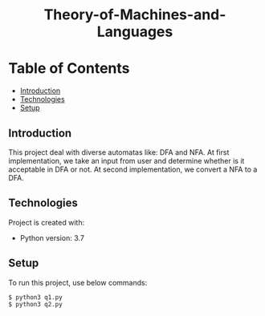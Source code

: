 # <p align="center"> Theory-of-Machines-and-Languages</p>

# Table of Contents
- [Introduction](https://github.com/mohammadtavakoli78/Theory-of-Machines-and-Languages/edit/master/README.md#introduction)
- [Technologies](https://github.com/mohammadtavakoli78/Theory-of-Machines-and-Languages/edit/master/README.md#technologies)
- [Setup](https://github.com/mohammadtavakoli78/Theory-of-Machines-and-Languages/edit/master/README.md#setup)

## Introduction
This project deal with diverse automatas like: DFA and NFA. 
At first implementation, we take an input from user and determine whether is it acceptable in DFA or not. 
At second implementation, we convert a NFA to a DFA.

## Technologies
Project is created with:
* Python version: 3.7

## Setup
To run this project, use below commands:
```
$ python3 q1.py
$ python3 q2.py
```
